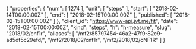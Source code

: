 {
  "properties": {
    "num": [
      1274
    ],
    "unit": [
      "steps"
    ],
    "start": [
      "2018-02-14T00:00:00Z"
    ],
    "end": [
      "2018-02-15T00:00:00Z"
    ],
    "published": [
      "2018-02-15T00:00:00Z"
    ]
  },
  "client_id": "https://www-api.jvt.me/fit",
  "date": "2018-02-15T00:00:00Z",
  "kind": "steps",
  "h": "h-measure",
  "slug": "2018/02/cnf1r",
  "aliases": [
    "/mf2/85797454-46a2-47f9-82c9-ad5df5c29efd/",
    "/mf2/2018/02/cnf1r",
    "/mf2/2018/02/cNF1R"
  ]
}
